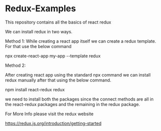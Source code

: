 # Redux-Examples
This repository contains all the basics of react redux

We can install redux in two ways.

Method 1: 
While creating a react app itself we can create a redux template. For that use the below command

npx create-react-app my-app --template redux

Method 2: 

After creating react app using the standard npx command we can install redux manually after that using the below command.

npm install react-redux redux

we need to install both the packages since the connect methods are all in the react-redux packages and the remaining in the redux package.

For More Info please visit the redux website

https://redux.js.org/introduction/getting-started
